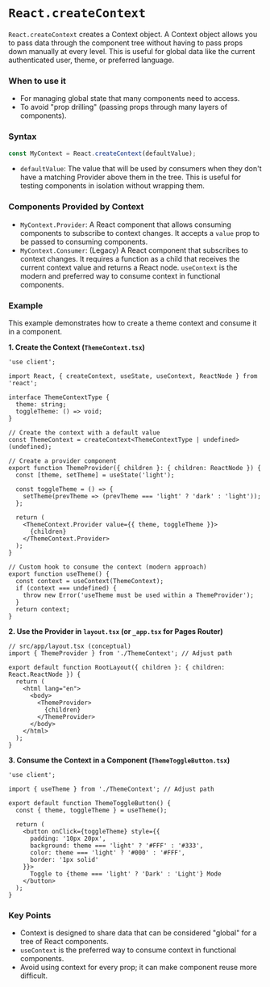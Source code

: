 
# `React.createContext`

`React.createContext` creates a Context object. A Context object allows you to pass data through the component tree without having to pass props down manually at every level. This is useful for global data like the current authenticated user, theme, or preferred language.

### When to use it
-   For managing global state that many components need to access.
-   To avoid "prop drilling" (passing props through many layers of components).

### Syntax

```typescript
const MyContext = React.createContext(defaultValue);
```

-   `defaultValue`: The value that will be used by consumers when they don't have a matching Provider above them in the tree. This is useful for testing components in isolation without wrapping them.

### Components Provided by Context

-   `MyContext.Provider`: A React component that allows consuming components to subscribe to context changes. It accepts a `value` prop to be passed to consuming components.
-   `MyContext.Consumer`: (Legacy) A React component that subscribes to context changes. It requires a function as a child that receives the current context value and returns a React node. `useContext` is the modern and preferred way to consume context in functional components.

### Example

This example demonstrates how to create a theme context and consume it in a component.

**1. Create the Context (`ThemeContext.tsx`)**

```tsx
'use client';

import React, { createContext, useState, useContext, ReactNode } from 'react';

interface ThemeContextType {
  theme: string;
  toggleTheme: () => void;
}

// Create the context with a default value
const ThemeContext = createContext<ThemeContextType | undefined>(undefined);

// Create a provider component
export function ThemeProvider({ children }: { children: ReactNode }) {
  const [theme, setTheme] = useState('light');

  const toggleTheme = () => {
    setTheme(prevTheme => (prevTheme === 'light' ? 'dark' : 'light'));
  };

  return (
    <ThemeContext.Provider value={{ theme, toggleTheme }}>
      {children}
    </ThemeContext.Provider>
  );
}

// Custom hook to consume the context (modern approach)
export function useTheme() {
  const context = useContext(ThemeContext);
  if (context === undefined) {
    throw new Error('useTheme must be used within a ThemeProvider');
  }
  return context;
}
```

**2. Use the Provider in `layout.tsx` (or `_app.tsx` for Pages Router)**

```tsx
// src/app/layout.tsx (conceptual)
import { ThemeProvider } from './ThemeContext'; // Adjust path

export default function RootLayout({ children }: { children: React.ReactNode }) {
  return (
    <html lang="en">
      <body>
        <ThemeProvider>
          {children}
        </ThemeProvider>
      </body>
    </html>
  );
}
```

**3. Consume the Context in a Component (`ThemeToggleButton.tsx`)**

```tsx
'use client';

import { useTheme } from './ThemeContext'; // Adjust path

export default function ThemeToggleButton() {
  const { theme, toggleTheme } = useTheme();

  return (
    <button onClick={toggleTheme} style={{
      padding: '10px 20px',
      background: theme === 'light' ? '#FFF' : '#333',
      color: theme === 'light' ? '#000' : '#FFF',
      border: '1px solid'
    }}>
      Toggle to {theme === 'light' ? 'Dark' : 'Light'} Mode
    </button>
  );
}
```

### Key Points
-   Context is designed to share data that can be considered "global" for a tree of React components.
-   `useContext` is the preferred way to consume context in functional components.
-   Avoid using context for every prop; it can make component reuse more difficult.

